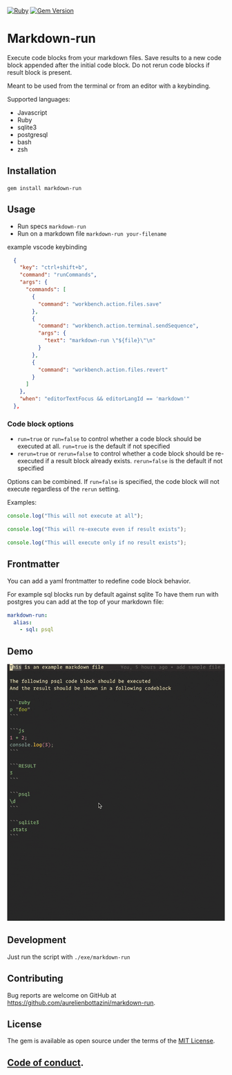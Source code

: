 [![Ruby](https://github.com/aurelienbottazini/markdown-run/actions/workflows/main.yml/badge.svg)](https://github.com/aurelienbottazini/markdown-run/actions/workflows/main.yml) [![Gem Version](https://badge.fury.io/rb/markdown-run.svg)](https://badge.fury.io/rb/markdown-run)

# Markdown-run

Execute code blocks from your markdown files.
Save results to a new code block appended after the initial code block.
Do not rerun code blocks if result block is present.

Meant to be used from the terminal or from an editor with a keybinding.

Supported languages:

- Javascript
- Ruby
- sqlite3
- postgresql
- bash
- zsh

## Installation

`gem install markdown-run`

## Usage

- Run specs `markdown-run`
- Run on a markdown file `markdown-run your-filename`

example vscode keybinding

```json
  {
    "key": "ctrl+shift+b",
    "command": "runCommands",
    "args": {
      "commands": [
        {
          "command": "workbench.action.files.save"
        },
        {
          "command": "workbench.action.terminal.sendSequence",
          "args": {
            "text": "markdown-run \"${file}\"\n"
          }
        },
        {
          "command": "workbench.action.files.revert"
        }
      ]
    },
    "when": "editorTextFocus && editorLangId == 'markdown'"
  },
```

### Code block options

- `run=true` or `run=false` to control whether a code block should be executed at all. `run=true` is the default if not specified
- `rerun=true` or `rerun=false` to control whether a code block should be re-executed if a result block already exists. `rerun=false` is the default if not specified

Options can be combined. If `run=false` is specified, the code block will not execute regardless of the `rerun` setting.

Examples:

```js run=false
console.log("This will not execute at all");
```

```js rerun=true
console.log("This will re-execute even if result exists");
```

```js run=true rerun=false
console.log("This will execute only if no result exists");
```

## Frontmatter

You can add a yaml frontmatter to redefine code block behavior.

For example sql blocks run by default against sqlite
To have them run with postgres you can add at the top of your markdown file:

```yaml
markdown-run:
  alias:
    - sql: psql
```

## Demo

![VSCode Usage](docs/markdown-run-vscode.gif)

## Development

Just run the script with `./exe/markdown-run`

## Contributing

Bug reports are welcome on GitHub at https://github.com/aurelienbottazini/markdown-run.

## License

The gem is available as open source under the terms of the [MIT License](https://opensource.org/licenses/MIT).

## [Code of conduct](https://github.com/aurelienbottazini/markdown-run/blob/main/CODE_OF_CONDUCT.md).

